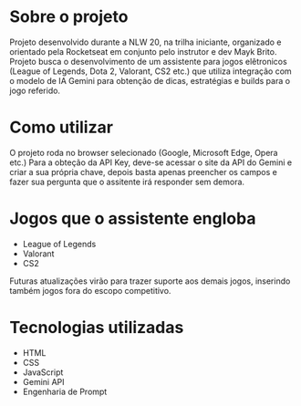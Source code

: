 # Sobre o projeto

Projeto desenvolvido durante a NLW 20, na trilha iniciante, organizado e orientado pela Rocketseat em conjunto pelo instrutor e dev Mayk Brito. Projeto busca o desenvolvimento de um assistente para jogos elêtronicos (League of Legends, Dota 2, Valorant, CS2 etc.) que utiliza integração com o modelo de IA Gemini para obtenção de dicas, estratégias e builds para o jogo referido.

# Como utilizar

O projeto roda no browser selecionado (Google, Microsoft Edge, Opera etc.)
Para a obteção da API Key, deve-se acessar o site da API do Gemini e criar a sua própria chave, depois basta apenas preencher os campos e fazer sua pergunta que o assitente irá responder sem demora.

# Jogos que o assistente engloba

- League of Legends
- Valorant
- CS2

Futuras atualizações virão para trazer suporte aos demais jogos, inserindo também jogos fora do escopo competitivo.

# Tecnologias utilizadas

- HTML
- CSS
- JavaScript
- Gemini API
- Engenharia de Prompt